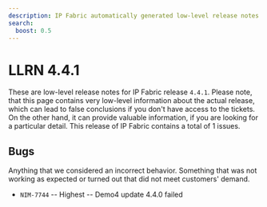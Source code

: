 ```yaml
---
description: IP Fabric automatically generated low-level release notes for version 4.4.1.
search:
  boost: 0.5
---
```


# LLRN 4.4.1

These are low-level release notes for IP Fabric release `4.4.1`. Please note, that this page contains very low-level information about the actual release, which can lead to false conclusions if you don't have access to the tickets. On the other hand, it can provide valuable information, if you are looking for a particular detail. This release of IP Fabric contains a total of 1 issues.

## Bugs

Anything that we considered an incorrect behavior. Something that was not working as expected or turned out that did not meet customers' demand.

- `NIM-7744` -- Highest -- Demo4 update 4.4.0 failed

